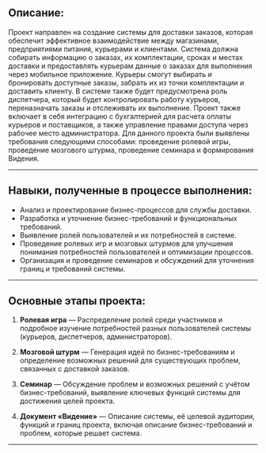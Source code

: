 ## Описание:

Проект направлен на создание системы для доставки заказов, которая обеспечит эффективное взаимодействие между магазинами, предприятиями питания, курьерами и клиентами. Система должна собирать информацию о заказах, их комплектации, сроках и местах доставки и предоставлять курьерам данные о заказах для выполнения через мобильное приложение. Курьеры смогут выбирать и бронировать доступные заказы, забрать их из точки комплектации и доставить клиенту. В системе также будет предусмотрена роль диспетчера, который будет контролировать работу курьеров, переназначать заказы и отслеживать их выполнение. Проект также включает в себя интеграцию с бухгалтерией для расчета оплаты курьеров и поставщиков, а также управление правами доступа через рабочее место администратора.
Для данного проекта были выявлены требования следующими способами: проведение ролевой игры, проведение мозгового штурма, проведение семинара и формирования Видения.

---

## Навыки, полученные в процессе выполнения:

- Анализ и проектирование бизнес-процессов для службы доставки.
- Разработка и уточнение бизнес-требований и функциональных требований.
- Выявление ролей пользователей и их потребностей в системе.
- Проведение ролевых игр и мозговых штурмов для улучшения понимания потребностей пользователей и оптимизации процессов.
- Организация и проведение семинаров и обсуждений для уточнения границ и требований системы.

---

## Основные этапы проекта:

1. **Ролевая игра**
 — Распределение ролей среди участников и подробное изучение потребностей разных пользователей системы (курьеров, диспетчеров, администраторов).
 
2. **Мозговой штурм**
 — Генерация идей по бизнес-требованиям и определение возможных решений для существующих проблем, связанных с доставкой заказов.
   
3. **Семинар**
 — Обсуждение проблем и возможных решений с учётом бизнес-требований, выявление ключевых функций системы для достижения целей проекта.
   
4. **Документ «Видение»**
 — Описание системы, её целевой аудитории, функций и границ проекта, включая описание бизнес-требований и проблем, которые решает система.

---
